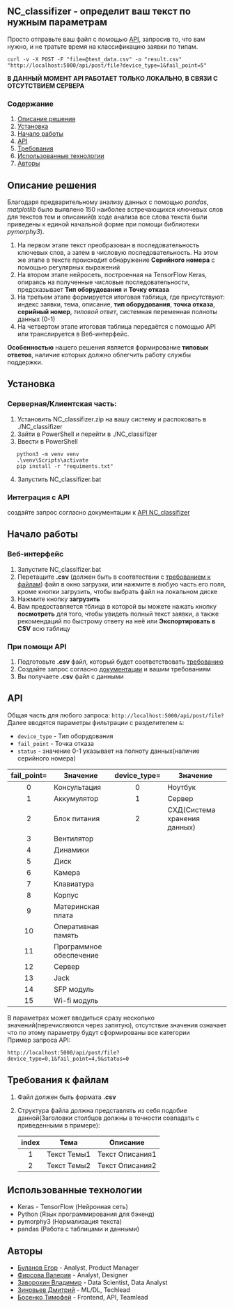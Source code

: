 ## NC_classifizer - определит ваш текст по нужным параметрам
Просто отправьте ваш файл с помощью [API](#api), запросив то, что вам нужно, и не тратьте время на классификацию заявки по типам.
```
curl -v -X POST -F "file=@test_data.csv" -o "result.csv" "http://localhost:5000/api/post/file?device_type=1&fail_point=5"
```
__В ДАННЫЙ МОМЕНТ API РАБОТАЕТ ТОЛЬКО ЛОКАЛЬНО, В СВЯЗИ С ОТСУТСТВИЕМ СЕРВЕРА__
### Содержание
1) [Описание решения](#description)
1) [Установка](#install)
1) [Начало работы](#get_started)
1) [API](#api)
1) [Требования](#requirements)
1) [Использованные технологии](#technologies)
1) [Авторы](#authors)

<a name="description"><h2>Описание решения</h2></a>
Благодаря предварительному анализу данных с помощью _pandas_, _matplotlib_  было выявлено 150 наиболее встречающихся ключевых слов для текстов тем и описаний(в ходе анализа все слова текста были приведены к единой начальной форме при помощи библиотеки _pymorphy3_).
1) На первом этапе текст преобразован в последовательность ключевых слов, а затем в числовую последовательность. На этом же этапе в тексте происходит обнаружение __Серийного номера__ с помощью регулярных выражений
2) На втором этапе нейросеть, построенная на TensorFlow Keras, опираясь на полученные числовые последовательности, предсказывает __Тип оборудования__ и __Точку отказа__
3) На третьем этапе формируется итоговая таблица, где присутствуют: индекс заявки, тема, описание, __тип оборудования__, __точка отказа__, __серийный номер__, _типовой ответ_, системная переменная полноты данных (0-1)
4) На четвертом этапе итоговая таблица передаётся с помощью API или транслируется в Веб-интерфейс.
  
__Особенностью__ нашего решения является формирование __типовых ответов__, наличие которых должно облегчить работу службы поддержки.

<a name="install"><h2>Установка</h2></a>
### Серверная/Клиентская часть:
1) Установить NC_classifizer.zip на вашу систему и распоковать в ./NC_classifizer
2) Зайти в PowerShell и перейти в ./NC_classifizer
3) Ввести в PowerShell
```
   python3 -m venv venv
   .\venv\Scripts\activate
   pip install -r "requiments.txt"
   ```
4) Запустить NC_classifizer.bat
### Интеграция с API
создайте запрос согласно документации к [API NC_classifizer](#api)
<a name="get_started"><h2>Начало работы</h2></a>
### Веб-интерфейс
1) Запустите NC_classifizer.bat
2) Перетащите __.csv__ (должен быть в соотвтествии с [требованием к файлам](#requirements)) файл в окно загрузки, или нажмите в любую часть его поля, кроме кнопки загрузить, чтобы выбрать файл на локальном диске
3) Нажмите кнопку __загрузить__ 
4) Вам предоставляется тблица в которой вы можете нажать кнопку __посмотреть__ для того, чтобы увидеть полный текст заявки, а также рекомендаций по быстрому ответу на неё или __Экспортировать в CSV__ всю таблицу
### При помощи API
1) Подготовьте __.csv__ файл, который будет соответствовать [требованию](#requirements)
2) Создайте запрос согласно [документации](#api) и вашим требованиям
3) Вы получаете __.csv__ файл с данными

<a name='api'><h2>API</h2></a>
Общая часть для любого запроса:
`http://localhost:5000/api/post/file?`
Далее вводятся параметры фильтрации с разделителем `&`:
* `device_type` - Тип оборудования
* `fail_point` - Точка отказа
* `status` - значение 0-1 указывает на полноту данных(наличие серийного номера)

|fail_point=|Значение                    |device_type=|Значение              |
|:---------:|----------------------------|:----------:|----------------------|
|0          |Консультация                |0           |Ноутбук               |
|1          |Аккумулятор                 |1           |Сервер                |
|2          |Блок питания                |2           |CХД(Система хранения данных)|
|3          |Вентилятор                  |            |                      |
|4          |Динамики                    |            |                      |
|5          |Диск                        |            |                      |
|6          |Камера                      |            |                      |
|7          |Клавиатура                  |            |                      |
|8          |Корпус                      |            |                      |
|9          |Материнская плата           |            |                      |
|10         |Оперативная память          |            |                      |
|11         |Программное обеспечение     |            |                      |
|12         |Сервер                      |            |                      |
|13         |Jack                        |            |                      |
|14         |SFP модуль                  |            |                      |
|15         |Wi-fi модуль                |            |                      |    

В параметрах может вводиться сразу несколько значений(перечисляются через запятую), отсутствие значения означает что по этому параметру будут сформированы все категории  
Пример запроса API:
```
http://localhost:5000/api/post/file?device_type=0,1&fail_point=4,9&status=0
```
<a name='requirements'><h2>Требования к файлам</h2></a>
1) Файл должен быть формата __.csv__
2) Структура файла должна представлять из себя подобие данной(Заголовки столбцов должны в точности совпадать с приведенными в примере):

    |index|Тема            |Описание       |
    |:---:|--------------- |---------------|
    | 1   |Текст Темы1     |Текст Описания1|
    | 2   |Текст Темы2     |Текст Описания2|
<a name='technologies'><h2> Использованные технологии </h2></a>  
* Keras - TensorFlow (Нейронная сеть)
* Python (Язык программирования для бэкенд)
* pymorphy3 (Нормализация текста)
* pandas (Работа с таблицами и данными)

<a name='authors'><h2>Авторы</h2></a>
* [Буланов Егор](https://github.com/Dezmant8) - Analyst, Product Manager
* [Фирсова Валерия](https://github.com/Dorila24) - Analyst, Designer
* [Заворохин Владимир](https://github.com/71darkness17) - Data Scientist, Data Analyst
* [Зиновьев Дмитрий](https://github.com/dmitryz1024) - ML/DL, Techlead
* [Босенко Тимофей](https://github.com/camtimhamilton) - Frontend, API, Teamlead

